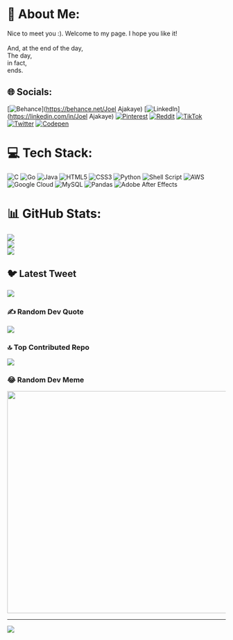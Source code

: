 # 💫 About Me:
Nice to meet you :). Welcome to my page. I hope you like it!<br><br>And, at the end of the day, <br>The day, <br>in fact,<br>ends.


## 🌐 Socials:
[![Behance](https://img.shields.io/badge/Behance-1769ff?logo=behance&logoColor=white)](https://behance.net/Joel Ajakaye) [![LinkedIn](https://img.shields.io/badge/LinkedIn-%230077B5.svg?logo=linkedin&logoColor=white)](https://linkedin.com/in/Joel Ajakaye) [![Pinterest](https://img.shields.io/badge/Pinterest-%23E60023.svg?logo=Pinterest&logoColor=white)](https://pinterest.com/Hybried8) [![Reddit](https://img.shields.io/badge/Reddit-%23FF4500.svg?logo=Reddit&logoColor=white)](https://reddit.com/user/Hybried8) [![TikTok](https://img.shields.io/badge/TikTok-%23000000.svg?logo=TikTok&logoColor=white)](https://tiktok.com/@Hybried8) [![Twitter](https://img.shields.io/badge/Twitter-%231DA1F2.svg?logo=Twitter&logoColor=white)](https://twitter.com/@callmehybrid) [![Codepen](https://img.shields.io/badge/Codepen-000000?style=for-the-badge&logo=codepen&logoColor=white)](https://codepen.io/Hybried8) 

# 💻 Tech Stack:
![C](https://img.shields.io/badge/c-%2300599C.svg?style=for-the-badge&logo=c&logoColor=white) ![Go](https://img.shields.io/badge/go-%2300ADD8.svg?style=for-the-badge&logo=go&logoColor=white) ![Java](https://img.shields.io/badge/java-%23ED8B00.svg?style=for-the-badge&logo=java&logoColor=white) ![HTML5](https://img.shields.io/badge/html5-%23E34F26.svg?style=for-the-badge&logo=html5&logoColor=white) ![CSS3](https://img.shields.io/badge/css3-%231572B6.svg?style=for-the-badge&logo=css3&logoColor=white) ![Python](https://img.shields.io/badge/python-3670A0?style=for-the-badge&logo=python&logoColor=ffdd54) ![Shell Script](https://img.shields.io/badge/shell_script-%23121011.svg?style=for-the-badge&logo=gnu-bash&logoColor=white) ![AWS](https://img.shields.io/badge/AWS-%23FF9900.svg?style=for-the-badge&logo=amazon-aws&logoColor=white) ![Google Cloud](https://img.shields.io/badge/Google%20Cloud-%234285F4.svg?style=for-the-badge&logo=google-cloud&logoColor=white) ![MySQL](https://img.shields.io/badge/mysql-%2300f.svg?style=for-the-badge&logo=mysql&logoColor=white) ![Pandas](https://img.shields.io/badge/pandas-%23150458.svg?style=for-the-badge&logo=pandas&logoColor=white) ![Adobe After Effects](https://img.shields.io/badge/Adobe%20After%20Effects-9999FF.svg?style=for-the-badge&logo=Adobe%20After%20Effects&logoColor=white)
# 📊 GitHub Stats:
![](https://github-readme-stats.vercel.app/api?username=hybried8&theme=tokyonight&hide_border=true&include_all_commits=false&count_private=false)<br/>
![](https://github-readme-streak-stats.herokuapp.com/?user=hybried8&theme=tokyonight&hide_border=true)<br/>
![](https://github-readme-stats.vercel.app/api/top-langs/?username=hybried8&theme=tokyonight&hide_border=true&include_all_commits=false&count_private=false&layout=compact)

## 🐦 Latest Tweet
[![](https://gtce.itsvg.in/api?username=@callmehybrid)](https://github.com/VishwaGauravIn/github-twitter-card-embed)

### ✍️ Random Dev Quote
![](https://quotes-github-readme.vercel.app/api?type=horizontal&theme=radical)

### 🔝 Top Contributed Repo
![](https://github-contributor-stats.vercel.app/api?username=hybried8&limit=5&theme=dark&combine_all_yearly_contributions=true)

### 😂 Random Dev Meme
<img src="https://rm.up.railway.app/" width="512px"/>

---
[![](https://visitcount.itsvg.in/api?id=hybried8&icon=0&color=1)](https://visitcount.itsvg.in)

<!-- Proudly created with GPRM ( https://gprm.itsvg.in ) -->
